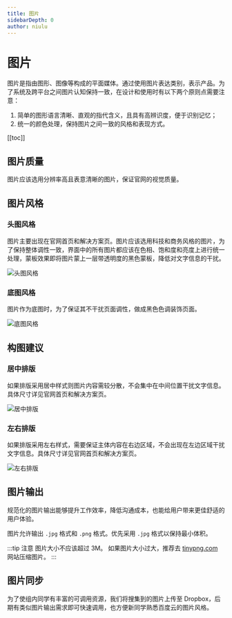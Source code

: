 ```yaml
---
title: 图片
sidebarDepth: 0
author: niulu
---
```


# 图片

图片是指由图形、图像等构成的平面媒体。通过使用图片表达类别，表示产品。为了系统及跨平台之间图片认知保持一致，在设计和使用时有以下两个原则点需要注意：

1. 简单的图形语言清晰、直观的指代含义，且具有高辨识度，便于识别记忆；
2. 统一的颜色处理，保持图片之间一致的风格和表现方式。


[[toc]]


## 图片质量


图片应该选用分辨率高且表意清晰的图片，保证官网的视觉质量。


## 图片风格


### 头图风格


图片主要出现在官网首页和解决方案页。图片应该选用科技和商务风格的图片，为了保持整体调性一致，界面中的所有图片都应该在色相、饱和度和亮度上进行统一处理，蒙板效果即将图片蒙上一层带透明度的黑色蒙板，降低对文字信息的干扰。


![头图风格](http://baiduyun-guideline.bj.bcebos.com/portal%2Fstyle%2Fimg%2F%E5%A4%B4%E5%9B%BE%E9%A3%8E%E6%A0%BC.png)


### 底图风格


图片作为底图时，为了保证其不干扰页面调性，做成黑色色调装饰页面。


![底图风格](http://baiduyun-guideline.bj.bcebos.com/portal%2Fstyle%2Fimg%2F%E5%BA%95%E5%9B%BE%E9%A3%8E%E6%A0%BC.png)


## 构图建议


### 居中排版


如果排版采用居中样式则图片内容需较分散，不会集中在中间位置干扰文字信息。具体尺寸详见官网首页和解决方案页。


![居中排版](http://baiduyun-guideline.bj.bcebos.com/portal%2Fstyle%2Fimg%2F%E5%B1%85%E4%B8%AD%E6%8E%92%E7%89%88.png)


### 左右排版


如果排版采用左右样式，需要保证主体内容在右边区域，不会出现在左边区域干扰文字信息。具体尺寸详见官网首页和解决方案页。


![左右排版](http://baiduyun-guideline.bj.bcebos.com/portal%2Fstyle%2Fimg%2F%E5%B7%A6%E5%8F%B3%E6%8E%92%E7%89%88.png)


## 图片输出

规范化的图片输出能够提升工作效率，降低沟通成本，也能给用户带来更佳舒适的用户体验。

图片允许输出 `.jpg` 格式和 `.png` 格式。优先采用 `.jpg` 格式以保持最小体积。

:::tip 注意
图片大小不应该超过 3M。
如果图片大小过大，推荐去 [tinypng.com](http://tinypng.com) 网站压缩图片。
:::

## 图片同步


为了使组内同学有丰富的可调用资源，我们将搜集到的图片上传至 Dropbox，后期有类似图片输出需求即可快速调用，也方便新同学熟悉百度云的图片风格。





